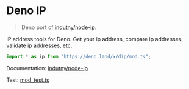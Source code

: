 # Deno IP

> Deno port of [indutny/node-ip](https://github.com/indutny/node-ip).

IP address tools for Deno. Get your ip address, compare ip addresses, validate
ip addresses, etc.

```ts
import * as ip from "https://deno.land/x/dip/mod.ts";
```

Documentation: [indutny/node-ip](https://github.com/indutny/node-ip)

Test: [mod_test.ts](mod_test.ts)
